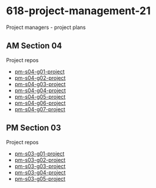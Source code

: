 # 618-project-management-21

Project managers - project plans

## AM Section 04

Project repos

- [pm-s04-g01-project](https://github.com/KarepeN/pm-s04-g01-project)
- [pm-s04-g02-project](https://github.com/harshakurra123/pm-s04-g02-project)
- [pm-s04-g03-project](https://github.com/Srivasavi-vipparla/pm-s04-03-project)
- [pm-s04-g04-project](https://github.com/pramod096/pm-s04-g04-project)
- [pm-s04-g05-project](https://github.com/kvohra93/pm-s04-g05-project)
- [pm-s04-g06-project](https://github.com/saikiranagiru/pm-s04-g06-project)
- [pm-s04-g07-project](https://github.com/Rohitreddz/pm-s04-g07-project)

## PM Section 03

Project repos

- [pm-s03-g01-project](https://github.com/giridhar196/pm-s03-g01-project)
- [pm-s03-g02-project](https://github.com/akhilmallepally/pm-s03-g02-project)
- [pm-s03-g03-project](https://github.com/VenkatGadde9999/pm-s03-g03-project)
- [pm-s03-g04-project](https://github.com/saimanideepallu/pm-s03-g04-project)
- [pm-s03-g05-project](https://github.com/GUNDAANUTEJ/pm-s03-g05-project)
